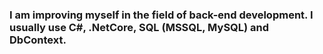 ### I am improving myself in the field of back-end development. I usually use C#, .NetCore, SQL (MSSQL, MySQL) and DbContext.
